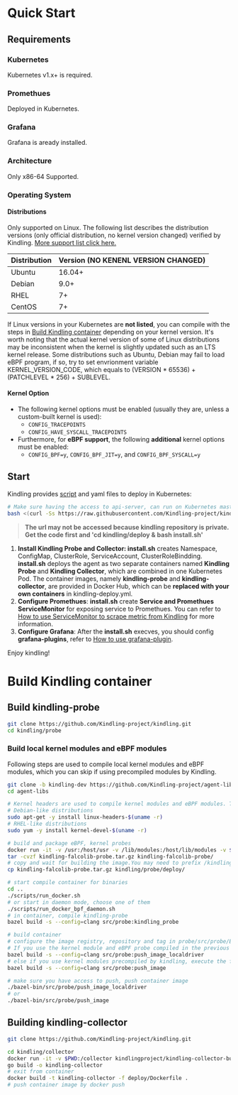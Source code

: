 # Quick Start
## Requirements
### Kubernetes
Kubernetes v1.x+ is required.
### Promethues
Deployed in Kubernetes.
### Grafana
Grafana is aready installed.
### Architecture
Only x86-64 Supported.
### Operating System
#### Distributions
Only supported on Linux. The following list describes the distribution versions (only official distribution, no kernel version changed) verified by Kindling. [More support list click here.](http://www.kindling.space:33215/project-1/doc-14/)

| **Distribution** | **Version (NO KENENL VERSION CHANGED)** |
| --- | --- |
| Ubuntu | 16.04+ |
| Debian | 9.0+ |
| RHEL | 7+ |
| CentOS | 7+ |

If Linux versions in your Kubernetes are **not listed**, you can compile with the steps in [Build Kindling container](#build-kindling-container) depending on your kernel version.
It's worth noting that the actual kernel version of some of Linux distributions may be inconsistent when the kernel is slightly updated such as an LTS kernel release. Some distributions such as Ubuntu, Debian may fail to load eBPF program, if so, try to set envrionment variable KERNEL_VERSION_CODE, which equals to (VERSION * 65536) + (PATCHLEVEL * 256) + SUBLEVEL.

#### Kernel Option

- The following kernel options must be enabled (usually they are, unless a custom-built kernel is used): 
   - `CONFIG_TRACEPOINTS`
   - `CONFIG_HAVE_SYSCALL_TRACEPOINTS`
- Furthermore, for **eBPF support**, the following **additional** kernel options must be enabled:
   - `CONFIG_BPF=y`, `CONFIG_BPF_JIT=y`, and `CONFIG_BPF_SYSCALL=y`
## Start
Kindling provides [script](https://raw.githubusercontent.com/Kindling-project/kindling/main/deploy/install.sh) and yaml files to deploy in Kubernetes:
```bash
# Make sure having the access to api-server, can run on Kubernetes master node.
bash <(curl -Ss https://raw.githubusercontent.com/Kindling-project/kindling/main/deploy/start.sh)
```
> **The url may not be accessed because kindling repository is private.**
> **Get the code first and 'cd kindling/deploy & bash install.sh'**

1. **Install Kindling Probe and Collector: install.sh** creates Namespace, ConfigMap, ClusterRole, ServiceAccount, ClusterRoleBindding. **install.sh** deploys the agent as two separate containers named **Kindling Probe** and **Kindling Collector**, which are combined in one Kubernetes Pod. The container images, namely **kindling-probe** and **kindling-collector**, are provided in Docker Hub, which can be **replaced with your own containers** in kindling-deploy.yml.
2. **Configure Promethues**: **install.sh** create **Service and Promethues ServiceMonitor** for exposing service to Promethues. You can refer to [How to use ServiceMonitor to scrape metric from Kindling](http://www.kindling.space:33215/project-1/doc-7/) for more information.
3. **Configure Grafana**: After the **install.sh** execves, you should config **grafana-plugins**, refer to [How to use grafana-plugin](http://www.kindling.space:33215/project-1/doc-8/).

Enjoy kindling!
# Build Kindling container
## Build kindling-probe

```bash
git clone https://github.com/Kindling-project/kindling.git 
cd kindling/probe
```

### Build local kernel modules and eBPF modules

Following steps are used to compile local kernel modules and eBPF modules, which you can skip if using precompiled modules by Kindling.

```bash
git clone -b kindling-dev https://github.com/Kindling-project/agent-libs
cd agent-libs
```

```bash
# Kernel headers are used to compile kernel modules and eBPF modules. The version of kernel headers must match the runtime. Warning: The command might not work with some kernel, or install kernel headers in another way. http://rpm.pbone.net is a choice to find RPMs for RHEL-like distributions.
# Debian-like distributions
sudo apt-get -y install linux-headers-$(uname -r)
# RHEL-like distributions
sudo yum -y install kernel-devel-$(uname -r)

# build and package eBPF, kernel probes
docker run -it -v /usr:/host/usr -v /lib/modules:/host/lib/modules -v $PWD:/source kindlingproject/kernel-builder:latest
tar -cvzf kindling-falcolib-probe.tar.gz kindling-falcolib-probe/
# copy and wait for building the image.You may need to prefix /kindling path with your own absolute path
cp kindling-falcolib-probe.tar.gz kindling/probe/deploy/
```


```bash
# start compile container for binaries
cd ..
./scripts/run_docker.sh
# or start in daemon mode, choose one of them
./scripts/run_docker_bpf_daemon.sh
# in container, compile kindling-probe
bazel build -s --config=clang src/probe:kindling_probe

# build container
# configure the image registry, repository and tag in probe/src/probe/BUILD.bazel
# If you use the kernel module and eBPF probe compiled in the previous step, execute the following command
bazel build -s --config=clang src/probe:push_image_localdriver
# else if you use kernel modules precompiled by kindling, execute the following command
bazel build -s --config=clang src/probe:push_image

# make sure you have access to push, push container image
./bazel-bin/src/probe/push_image_localdriver
# or
./bazel-bin/src/probe/push_image
```

## Building kindling-collector

```bash
git clone https://github.com/Kindling-project/kindling.git 

cd kindling/collector
docker run -it -v $PWD:/collector kindlingproject/kindling-collector-builder bash
go build -o kindling-collector
# exit from container
docker build -t kindling-collector -f deploy/Dockerfile .
# push container image by docker push
```

